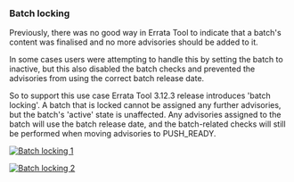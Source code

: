 ### Batch locking

Previously, there was no good way in Errata Tool to indicate that a batch's
content was finalised and no more advisories should be added to it.

In some cases users were attempting to handle this by setting the batch to
inactive, but this also disabled the batch checks and prevented the advisories
from using the correct batch release date.

So to support this use case Errata Tool 3.12.3 release introduces 'batch
locking'. A batch that is locked cannot be assigned any further advisories,
but the batch's 'active' state is unaffected. Any advisories assigned to the
batch will use the batch release date, and the batch-related checks will still
be performed when moving advisories to PUSH_READY.

[![Batch locking 1](images/3.12.3/batchlock1.png)](images/3.12.3/batchlock1.png)

[![Batch locking 2](images/3.12.3/batchlock2.png)](images/3.12.3/batchlock2.png)
